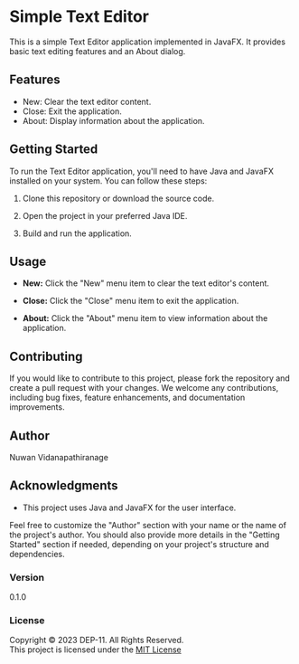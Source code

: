 # Simple Text Editor

This is a simple Text Editor application implemented in JavaFX. It provides basic text editing features and an About dialog.

## Features

- New: Clear the text editor content.
- Close: Exit the application.
- About: Display information about the application.

## Getting Started

To run the Text Editor application, you'll need to have Java and JavaFX installed on your system. You can follow these steps:

1. Clone this repository or download the source code.

2. Open the project in your preferred Java IDE.

3. Build and run the application.

## Usage

- **New:** Click the "New" menu item to clear the text editor's content.

- **Close:** Click the "Close" menu item to exit the application.

- **About:** Click the "About" menu item to view information about the application.

## Contributing

If you would like to contribute to this project, please fork the repository and create a pull request with your changes. We welcome any contributions, including bug fixes, feature enhancements, and documentation improvements.

## Author

Nuwan Vidanapathiranage

## Acknowledgments

- This project uses Java and JavaFX for the user interface.

Feel free to customize the "Author" section with your name or the name of the project's author. You should also provide more details in the "Getting Started" section if needed, depending on your project's structure and dependencies.

### Version
0.1.0

### License
Copyright &copy; 2023 DEP-11. All Rights Reserved. <br>
This project is licensed under the [MIT License](License.txt)